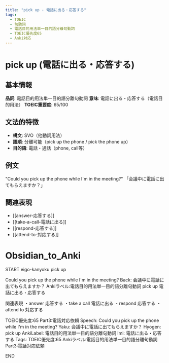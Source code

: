 ```yaml
---
title: "pick up - 電話に出る・応答する"
tags:
  - TOEIC
  - 句動詞
  - 電話目的用法単一目的語分離句動詞
  - TOEIC優先度65
  - Anki対応
---
```


# pick up (電話に出る・応答する)

## 基本情報
**品詞**: 電話目的用法単一目的語分離句動詞
**意味**: 電話に出る・応答する（電話目的用法）
**TOEIC重要度**: 65/100

## 文法的特徴
- **構文**: SVO（他動詞用法）
- **語順**: 分離可能（pick up the phone / pick the phone up）
- **目的語**: 電話・通話（phone, call等）

## 例文
"Could you pick up the phone while I'm in the meeting?"
「会議中に電話に出てもらえますか？」

## 関連表現
- [[answer-応答する]]
- [[take-a-call-電話に出る]]
- [[respond-応答する]]
- [[attend-to-対応する]]

# Obsidian_to_Anki
START
eigo-kanyoku
pick up

Could you pick up the phone while I'm in the meeting?
Back: 
会議中に電話に出てもらえますか？
Ankiラベル:電話目的用法単一目的語分離句動詞
pick up
電話に出る・応答する

関連表現
・answer 応答する
・take a call 電話に出る
・respond 応答する
・attend to 対応する

TOEIC優先度:65
Part3:電話対応依頼
Speech: Could you pick up the phone while I'm in the meeting?
Yaku: 会議中に電話に出てもらえますか？
Hyogen: pick up
AnkiLabel: 電話目的用法単一目的語分離句動詞
Imi: 電話に出る・応答する
Tags: TOEIC優先度:65 Ankiラベル:電話目的用法単一目的語分離句動詞 Part3:電話対応依頼
<!--ID: 1753022730234-->
END 